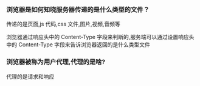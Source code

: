 ### 浏览器是如何知晓服务器传递的是什么类型的文件？

传递的是页面,js 代码,css 文件,图片,视频,音频等

浏览器通过响应头中的 Content-Type 字段来判断的,服务端可以通过设置响应头中的 Content-Type 字段来告诉浏览器返回的是什么类型文件

### 浏览器被称为用户代理,代理的是啥?

代理的是请求和响应
